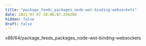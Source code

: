 ```yaml
---
title: "package_feeds_packages_node-wot-binding-websockets"
date: 2021-07-07 18:06:07.256280
hidden: false
draft: false
---
```


x86/64/package_feeds_packages_node-wot-binding-websockets

